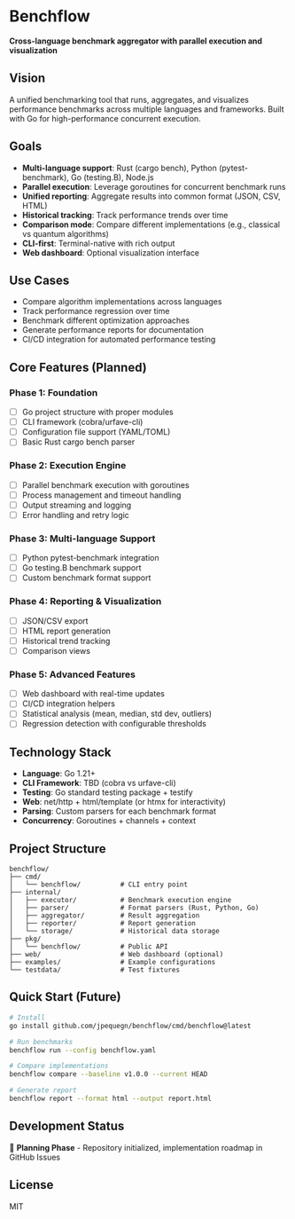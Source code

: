 # Benchflow

**Cross-language benchmark aggregator with parallel execution and visualization**

## Vision

A unified benchmarking tool that runs, aggregates, and visualizes performance benchmarks across multiple languages and frameworks. Built with Go for high-performance concurrent execution.

## Goals

- **Multi-language support**: Rust (cargo bench), Python (pytest-benchmark), Go (testing.B), Node.js
- **Parallel execution**: Leverage goroutines for concurrent benchmark runs
- **Unified reporting**: Aggregate results into common format (JSON, CSV, HTML)
- **Historical tracking**: Track performance trends over time
- **Comparison mode**: Compare different implementations (e.g., classical vs quantum algorithms)
- **CLI-first**: Terminal-native with rich output
- **Web dashboard**: Optional visualization interface

## Use Cases

- Compare algorithm implementations across languages
- Track performance regression over time
- Benchmark different optimization approaches
- Generate performance reports for documentation
- CI/CD integration for automated performance testing

## Core Features (Planned)

### Phase 1: Foundation
- [ ] Go project structure with proper modules
- [ ] CLI framework (cobra/urfave-cli)
- [ ] Configuration file support (YAML/TOML)
- [ ] Basic Rust cargo bench parser

### Phase 2: Execution Engine
- [ ] Parallel benchmark execution with goroutines
- [ ] Process management and timeout handling
- [ ] Output streaming and logging
- [ ] Error handling and retry logic

### Phase 3: Multi-language Support
- [ ] Python pytest-benchmark integration
- [ ] Go testing.B benchmark support
- [ ] Custom benchmark format support

### Phase 4: Reporting & Visualization
- [ ] JSON/CSV export
- [ ] HTML report generation
- [ ] Historical trend tracking
- [ ] Comparison views

### Phase 5: Advanced Features
- [ ] Web dashboard with real-time updates
- [ ] CI/CD integration helpers
- [ ] Statistical analysis (mean, median, std dev, outliers)
- [ ] Regression detection with configurable thresholds

## Technology Stack

- **Language**: Go 1.21+
- **CLI Framework**: TBD (cobra vs urfave-cli)
- **Testing**: Go standard testing package + testify
- **Web**: net/http + html/template (or htmx for interactivity)
- **Parsing**: Custom parsers for each benchmark format
- **Concurrency**: Goroutines + channels + context

## Project Structure

```
benchflow/
├── cmd/
│   └── benchflow/          # CLI entry point
├── internal/
│   ├── executor/           # Benchmark execution engine
│   ├── parser/             # Format parsers (Rust, Python, Go)
│   ├── aggregator/         # Result aggregation
│   ├── reporter/           # Report generation
│   └── storage/            # Historical data storage
├── pkg/
│   └── benchflow/          # Public API
├── web/                    # Web dashboard (optional)
├── examples/               # Example configurations
└── testdata/               # Test fixtures
```

## Quick Start (Future)

```bash
# Install
go install github.com/jpequegn/benchflow/cmd/benchflow@latest

# Run benchmarks
benchflow run --config benchflow.yaml

# Compare implementations
benchflow compare --baseline v1.0.0 --current HEAD

# Generate report
benchflow report --format html --output report.html
```

## Development Status

🚧 **Planning Phase** - Repository initialized, implementation roadmap in GitHub Issues

## License

MIT
